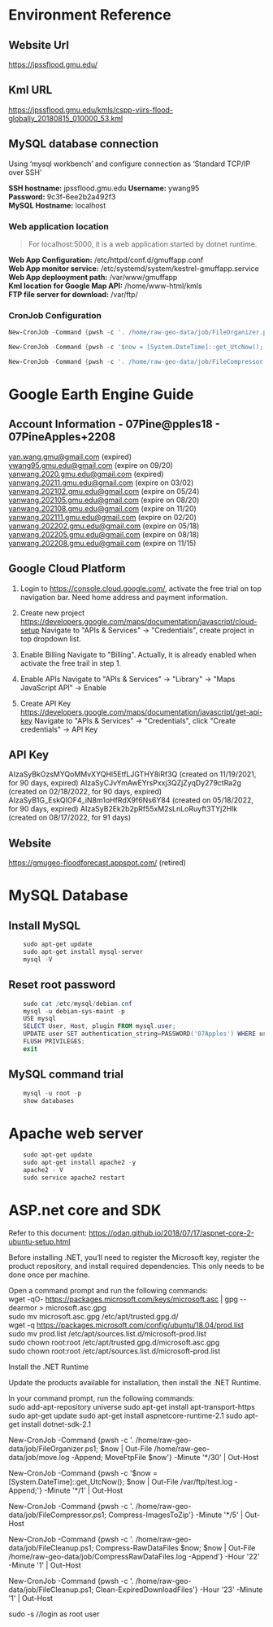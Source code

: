 
# Environment Reference

## Website Url  

<https://jpssflood.gmu.edu/>  

## Kml URL

<https://jpssflood.gmu.edu/kmls/cspp-viirs-flood-globally_20180815_010000_53.kml>  

## MySQL database connection

Using ‘mysql workbench’ and configure connection as ‘Standard TCP/IP over SSH’  

**SSH hostname:** jpssflood.gmu.edu
**Username:** ywang95  
**Password:** 9c3f-6ee2b2a492f3  
**MySQL Hostname:** localhost  

### Web application location

> For localhost:5000, it is a web application started by dotnet runtime.

**Web App Configuration:** /etc/httpd/conf.d/gmuffapp.conf  
**Web App monitor service:** /etc/systemd/system/kestrel-gmuffapp.service  
**Web App deplooyment path:** /var/www/gmuffapp  
**Kml location for Google Map API:** /home/www-html/kmls  
**FTP file server for download:** /var/ftp/

### CronJob Configuration

```powershell
New-CronJob -Command {pwsh -c '. /home/raw-geo-data/job/FileOrganizer.ps1; $now | Out-File /home/raw-geo-data/job/move.log -Append; MoveFtpFile $now'} -Minute '*/30' | Out-Host

New-CronJob -Command {pwsh -c '$now = [System.DateTime]::get_UtcNow(); $now | Out-File /var/ftp/test.log -Append;'} -Minute '*/1' | Out-Host

New-CronJob -Command {pwsh -c '. /home/raw-geo-data/job/FileCompressor.ps1; Compress-ImagesToZip'} -Minute '*/5' | Out-Host
```

# Google Earth Engine Guide

## Account Information - 07Pine@pples18 - 07PineApples+2208

yan.wang.gmu@gmail.com (expired)  
ywang95.gmu.edu@gmail.com (expire on 09/20)  
yanwang.2020.gmu.edu@gmail.com (expired)
yanwang.20211.gmu.edu@gmail.com (expire on 03/02)
yanwang.202102.gmu.edu@gmail.com (expire on 05/24)
yanwang.202105.gmu.edu@gmail.com (expire on 08/20)
yanwang.202108.gmu.edu@gmail.com (expire on 11/20)
yanwang.202111.gmu.edu@gmail.com (expire on 02/20)
yanwang.202202.gmu.edu@gmail.com (expire on 05/18)
yanwang.202205.gmu.edu@gmail.com (expire on 08/18)
yanwang.202208.gmu.edu@gmail.com (expire on 11/15)

## Google Cloud Platform

1. Login to <https://console.cloud.google.com/>, activate the free trial on top navigation bar.
Need home address and payment information.

2. Create new project <https://developers.google.com/maps/documentation/javascript/cloud-setup>
Navigate to "APIs & Services" -> "Credentials", create project in top dropdown list.

3. Enable Billing
Navigate to "Billing". Actually, it is already enabled when activate the free trail in step 1.

4. Enable APIs
Navigate to "APIs & Services" -> "Library" -> "Maps JavaScript API" -> Enable

5. Create API Key <https://developers.google.com/maps/documentation/javascript/get-api-key>
Navigate to "APIs & Services" -> "Credentials", click "Create credentials" -> API Key

## API Key

AIzaSyBkOzsMYQoMMvXYQHl5EtfLJGTHY8iRf3Q (created on 11/19/2021, for 90 days, expired)
AIzaSyCJvYmAwEYrsPxxj3QZjZyqDy279ctRa2g (created on 02/18/2022, for 90 days, expired)
AIzaSyB1G_EskQIOF4_iN8m1oHfRdX9f6Ns6Y84 (created on 05/18/2022, for 90 days, expired)
AIzaSyB2Ek2b2pRf55xM2sLnLoRuyft3TYj2Hlk (created on 08/17/2022, for 91 days)

## Website

<https://gmugeo-floodforecast.appspot.com/> (retired)  

# MySQL Database

## Install MySQL

```powershell
    sudo apt-get update  
    sudo apt-get install mysql-server  
    mysql -V  
```

## Reset root password

```powershell
    sudo cat /etc/mysql/debian.cnf
    mysql -u debian-sys-maint -p
    USE mysql
    SELECT User, Host, plugin FROM mysql.user;
    UPDATE user SET authentication_string=PASSWORD('07Apples') WHERE user='root';
    FLUSH PRIVILEGES;
    exit
```

## MySQL command trial

```powershell
    mysql -u root -p
    show databases
```

# Apache web server

```powershell
    sudo apt-get update  
    sudo apt-get install apache2 -y  
    apache2 - V  
    sudo service apache2 restart  
```

# ASP.net core and SDK

Refer to this document: <https://odan.github.io/2018/07/17/aspnet-core-2-ubuntu-setup.html>

Before installing .NET, you’ll need to register the Microsoft key, register the product repository, and install required dependencies. This only needs to be done once per machine.

Open a command prompt and run the following commands:  
wget -qO- <https://packages.microsoft.com/keys/microsoft.asc> | gpg --dearmor > microsoft.asc.gpg  
sudo mv microsoft.asc.gpg /etc/apt/trusted.gpg.d/  
wget -q <https://packages.microsoft.com/config/ubuntu/18.04/prod.list>  
sudo mv prod.list /etc/apt/sources.list.d/microsoft-prod.list  
sudo chown root:root /etc/apt/trusted.gpg.d/microsoft.asc.gpg  
sudo chown root:root /etc/apt/sources.list.d/microsoft-prod.list  

Install the .NET Runtime

Update the products available for installation, then install the .NET Runtime.

In your command prompt, run the following commands:  
sudo add-apt-repository universe
sudo apt-get install apt-transport-https
sudo apt-get update
sudo apt-get install aspnetcore-runtime-2.1
sudo apt-get install dotnet-sdk-2.1

New-CronJob -Command {pwsh -c '. /home/raw-geo-data/job/FileOrganizer.ps1; $now | Out-File /home/raw-geo-data/job/move.log -Append; MoveFtpFile $now'} -Minute '*/30' | Out-Host

New-CronJob -Command {pwsh -c '$now = [System.DateTime]::get_UtcNow(); $now | Out-File /var/ftp/test.log -Append;'} -Minute '*/1' | Out-Host

New-CronJob -Command {pwsh -c '. /home/raw-geo-data/job/FileCompressor.ps1; Compress-ImagesToZip'} -Minute '*/5' | Out-Host

New-CronJob -Command {pwsh -c '. /home/raw-geo-data/job/FileCleanup.ps1; Compress-RawDataFiles $now; $now | Out-File /home/raw-geo-data/job/CompressRawDataFiles.log -Append'} -Hour '22' -Minute '1' | Out-Host

New-CronJob -Command {pwsh -c '. /home/raw-geo-data/job/FileCleanup.ps1; Clean-ExpiredDownloadFiles'} -Hour '23' -Minute '1' | Out-Host

sudo -s //login as root user  
